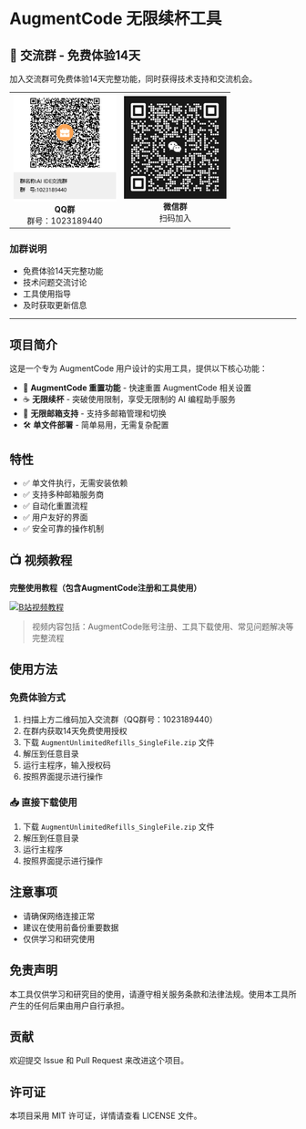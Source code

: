 # AugmentCode 无限续杯工具

## 📱 交流群 - 免费体验14天

加入交流群可免费体验14天完整功能，同时获得技术支持和交流机会。

<div align="center">
  <table>
    <tr>
      <td align="center">
        <img src="AI IDE交流群群聊二维码.png" alt="QQ群二维码" width="180"/>
        <br>
        <strong>QQ群</strong>
        <br>
        群号：1023189440
      </td>
      <td align="center">
        <img src="微信群聊.png" alt="微信群二维码" width="180"/>
        <br>
        <strong>微信群</strong>
        <br>
        扫码加入
      </td>
    </tr>
  </table>
</div>

### 加群说明
- 免费体验14天完整功能
- 技术问题交流讨论
- 工具使用指导
- 及时获取更新信息

---

## 项目简介

这是一个专为 AugmentCode 用户设计的实用工具，提供以下核心功能：

- 🔄 **AugmentCode 重置功能** - 快速重置 AugmentCode 相关设置
- ☕ **无限续杯** - 突破使用限制，享受无限制的 AI 编程助手服务
- 📧 **无限邮箱支持** - 支持多邮箱管理和切换
- 🛠️ **单文件部署** - 简单易用，无需复杂配置

## 特性

- ✅ 单文件执行，无需安装依赖
- ✅ 支持多种邮箱服务商
- ✅ 自动化重置流程
- ✅ 用户友好的界面
- ✅ 安全可靠的操作机制

## 📺 视频教程

**完整使用教程（包含AugmentCode注册和工具使用）**

[![B站视频教程](https://img.shields.io/badge/B站-视频教程-00A1D6?style=for-the-badge&logo=bilibili)](https://b23.tv/j0eroIR)

> 视频内容包括：AugmentCode账号注册、工具下载使用、常见问题解决等完整流程

## 使用方法

### 免费体验方式
1. 扫描上方二维码加入交流群（QQ群号：1023189440）
2. 在群内获取14天免费使用授权
3. 下载 `AugmentUnlimitedRefills_SingleFile.zip` 文件
4. 解压到任意目录
5. 运行主程序，输入授权码
6. 按照界面提示进行操作

### 📥 直接下载使用
1. 下载 `AugmentUnlimitedRefills_SingleFile.zip` 文件
2. 解压到任意目录
3. 运行主程序
4. 按照界面提示进行操作

## 注意事项

- 请确保网络连接正常
- 建议在使用前备份重要数据
- 仅供学习和研究使用

## 免责声明

本工具仅供学习和研究目的使用，请遵守相关服务条款和法律法规。使用本工具所产生的任何后果由用户自行承担。

## 贡献

欢迎提交 Issue 和 Pull Request 来改进这个项目。

## 许可证

本项目采用 MIT 许可证，详情请查看 LICENSE 文件。
